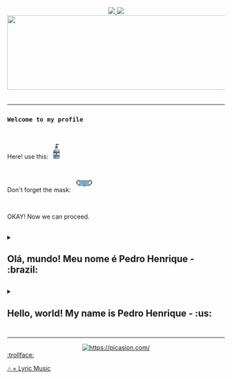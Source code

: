 
<div align="center">
    <a href="https://github.com/Drinpy">
        <img height="140em" src="https://github-readme-stats.vercel.app/api?username=Drinpy&theme=react&show_icons=true&count_private=true">
        <img height="140em" src="https://github-readme-stats.vercel.app/api/top-langs/?username=Drinpy&theme=react&layout=compact">
         <img height="172cm" width="1000cm" src="https://github-readme-streak-stats.herokuapp.com/?user=Drinpy&theme=react">
    </a>
</div>

 </br>

---

### `Welcome to my profile`

</br>

<p align="left">
  Here! use this:&ensp;
    <img src="/IMG/aqua_gel-removebg-preview.png" width="16" title="Hmmmm fresh innit!?"> <br>
   
</br>

  Don't forget the mask:&ensp;
  <img src="/IMG/maskpixel-removebg-preview.png" width="40" title="Soon you'll get used to it">

</br>

OKAY! Now we can proceed. 

</br>

<details>

<summary> <h2> Olá, mundo! Meu nome é Pedro Henrique - :brazil: <h2> </summary>

--- 
## :bookmark_tabs: Info:


- :mortar_board: Formação: Atualmente estou cursando o `3° ano` de **Ciência da Computação** na **UNIFAL** (Universidade Federal de Alfenas);
- 🖥️ Eu estou trabalhando com: Nada! Só estudando e tentando/testando coisas;
- 🌱 Atualmente estou aprendendo: Blender, Unity, HTML/CSS and JavaScript;
- :clown_face: Fato curioso: Você provavelmente me convidaria para um churrasco no Domingo;
- ♥️ Atualmente estou preferindo Front-Dev;


---
## 🎶 As the hours pass...

- Eu quero trabalhar com jogos! 
- Eu gostaria de ter a oportunidade de liderar uma equipe!
- Estou treinando desenhos!
- Ciências sociais me chamam atenção cada vez mais!
- Eu pretendo usar menos o Google tradutor!

---
## 🎶 What I have...

- Email: pedrohbluiz7@gmail.com

---

</br>

## 🎶 Before I'm alone...

#### Fatos Aleatórios:
- 👾 <a href="http://randomfactgenerator.net/"> SABEDORIA </a>

</br>

</details>

<details>

<summary> <h2> Hello, world! My name is Pedro Henrique - :us: <h2> </summary>

--- 
## :bookmark_tabs: Info:


- :mortar_board: Formation: Attending `3rd year` of **Computer Science** in **UNIFAL (Universidade Federal de Alfenas)**;
- 🖥️ I’m currently working on: Nothing! Just studying and trying/testing stuff;
- 🌱 I’m currently learning: Blender, Unity, HTML/CSS and JavaScript;
- :clown_face: Fun fact: You would probably invite me to a barbecue on Sunday;
- ♥️ Currently I'm preffering Front-end;


---
## 🎶 As the hours pass...

- I want to work with game development! 
- I would like to have the opportunity to lead a team!
- I'm improving my drawing skills!
- Social sciences draws my attention more and more!
- I intend to use google translator less!

---
## 🎶 What I have...

- Email: pedrohbluiz7@gmail.com

---

</br>

## 🎶 Before I'm alone...

#### Try pick a random fact:
- 👾 <a href="http://randomfactgenerator.net/"> KNOWLEDGE </a>

</br>

</details>

---

<div align="center">
<a href="https://picasion.com/"><img src="https://i.picasion.com/pic92/2c6bb70abcdc15c4ac104c645e0cdd90.gif" width="200" height="200" border="0" alt="https://picasion.com/" /></a><br /><a href="https://picasion.com/"></a>
    </div>
<!-- joke by Dudushy -->
<a href="https://youtu.be/sCNrK-n68CM" >:trollface:</a>


<a href="https://www.youtube.com/watch?v=sVx1mJDeUjY"> 🎶 = Lyric Music </a>
